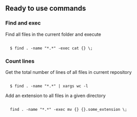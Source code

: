 <h2>Ready to use commands</h3>
<h3>Find and exec</h3>
<p>
  Find all files in the current folder and execute
</p>
<code>
  $ find . -name "*.*" -exec cat {} \;
</code>
<h3>Count lines</h3>
<p>
  Get the total number of lines of all files in current repository
</p>
<code>
  $ find . -name "*.*" | xargs wc -l
</code>
<p>Add an extension to all files in a given directory</p>
<code>
  find . -name "*.*" -exec mv {} {}.some_extension \;
</code>
